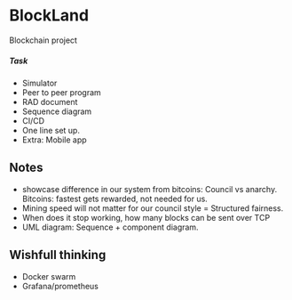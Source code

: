 # BlockLand
Blockchain project


##### Task
- Simulator
- Peer to peer program
- RAD document
- Sequence diagram
- CI/CD
- One line set up.
- Extra: Mobile app

## Notes
- showcase difference in our system from bitcoins: Council vs anarchy. Bitcoins: fastest gets rewarded, not needed for us.
- Mining speed will not matter for our council style = Structured fairness.
- When does it stop working, how many blocks can be sent over TCP
- UML diagram: Sequence + component diagram.

## Wishfull thinking
- Docker swarm
- Grafana/prometheus

